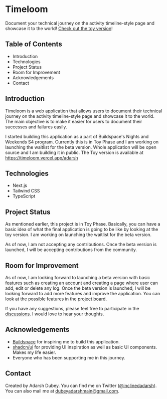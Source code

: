 # Timeloom

Document your technical journey on the activity timeline-style page and showcase it to the world! [Check out the toy version](https://timeloom.vercel.app/adarsh)!

## Table of Contents

-   Introduction
-   Technologies
-   Project Status
-   Room for Improvement
-   Acknowledgements
-   Contact

## Introduction

Timeloom is a web application that allows users to document their technical journey on the activity timeline-style page and showcase it to the world. The main objective is to make it easier for users to document their successes and failures easily.

I started building this application as a part of Buildspace's Nights and Weekends S4 program. Currently this is in Toy Phase and I am working on launching the waitlist for the beta version. Whole application will be open source and I am building it in public. The Toy version is available at https://timeloom.vercel.app/adarsh

## Technologies

-   Next.js
-   Tailwind CSS
-   TypeScript

## Project Status

As mentioned earlier, this project is in Toy Phase. Basically, you can have a basic idea of what the final application is going to be like by looking at the toy version. I am working on launching the waitlist for the beta version.

As of now, I am not accepting any contributions. Once the beta version is launched, I will be accepting contributions from the community.

## Room for Improvement

As of now, I am looking forward to launching a beta version with basic features such as creating an account and creating a page where user can add, edit or delete any log. Once the beta version is launched, I will be looking forward to add more features and improve the application. You can look at the possible features in the [project board](https://github.com/users/inclinedadarsh/projects/1).

If you have any suggestions, please feel free to participate in the [discussions](https://github.com/inclinedadarsh/timeloom/discussions). I would love to hear your thoughts.

## Acknowledgements

-   [Buildspace](https://buildspace.so/) for inspiring me to build this application.
-   [shadcn/ui](https://ui.shadcn.com/) for providing UI inspiration as well as basic UI components. Makes my life easier.
-   Everyone who has been supporting me in this journey.

## Contact

Created by Adarsh Dubey.
You can find me on Twitter ([@inclinedadarsh](https://twitter.com/inclinedadarsh)). You can also mail me at [dubeyadarshmain@gmail.com](mailto:dubeyadarshmain@gmail.com).
